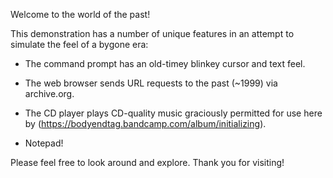 Welcome to the world of the past!

This demonstration has a number of unique features in an attempt to simulate the feel of a bygone era:

 * The command prompt has an old-timey blinkey cursor and text feel.

 * The web browser sends URL requests to the past (~1999) via archive.org.

 * The CD player plays CD-quality music graciously permitted for use here by </body> (https://bodyendtag.bandcamp.com/album/initializing).

 * Notepad!

 Please feel free to look around and explore. Thank you for visiting!

